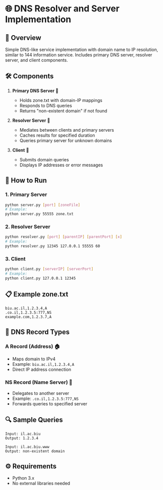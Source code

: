 # 🌐 DNS Resolver and Server Implementation

## 🎯 Overview
Simple DNS-like service implementation with domain name to IP resolution, similar to 144 information service. Includes primary DNS server, resolver server, and client components.

## 🛠️ Components
1. **Primary DNS Server** 📝
   - Holds zone.txt with domain-IP mappings
   - Responds to DNS queries
   - Returns "non-existent domain" if not found

2. **Resolver Server** 🔄
   - Mediates between clients and primary servers
   - Caches results for specified duration
   - Queries primary server for unknown domains

3. **Client** 👥
   - Submits domain queries
   - Displays IP addresses or error messages

## 🚀 How to Run

### 1. Primary Server
```bash
python server.py [port] [zoneFile]
# Example:
python server.py 55555 zone.txt
```

### 2. Resolver Server
```bash
python resolver.py [port] [parentIP] [parentPort] [x]
# Example:
python resolver.py 12345 127.0.0.1 55555 60
```

### 3. Client
```bash
python client.py [serverIP] [serverPort]
# Example:
python client.py 127.0.0.1 12345
```

## 📋 Example zone.txt
```
biu.ac.il,1.2.3.4,A
.co.il,1.2.3.5:777,NS
example.com,1.2.3.7,A
```
## 📝 DNS Record Types


### A Record (Address) 🏠
- Maps domain to IPv4
- Example: `biu.ac.il,1.2.3.4,A`
- Direct IP address connection

### NS Record (Name Server) 🔀
- Delegates to another server
- Example: `.co.il,1.2.3.5:777,NS`
- Forwards queries to specified server



## 🔍 Sample Queries
```
Input: il.ac.biu
Output: 1.2.3.4

Input: il.ac.biu.www
Output: non-existent domain
```

## ⚙️ Requirements
- Python 3.x
- No external libraries needed
